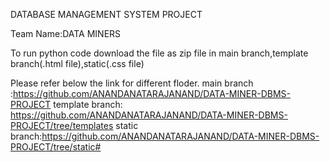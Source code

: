 DATABASE MANAGEMENT SYSTEM PROJECT

Team Name:DATA MINERS

To run python code download the file as zip file in main branch,template branch(.html file),static(.css file)

Please refer below the link for different floder. main branch :https://github.com/ANANDANATARAJANAND/DATA-MINER-DBMS-PROJECT
template branch: https://github.com/ANANDANATARAJANAND/DATA-MINER-DBMS-PROJECT/tree/templates 
static branch:https://github.com/ANANDANATARAJANAND/DATA-MINER-DBMS-PROJECT/tree/static#
